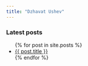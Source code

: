 ```yaml
---
title: "Dzhavat Ushev"
---
```


### Latest posts

<ul class="posts">
  {% for post in site.posts %}
    <li>
      <a href="{{ post.url }}">{{ post.title }}</a>
    </li>
  {% endfor %}
</ul>
